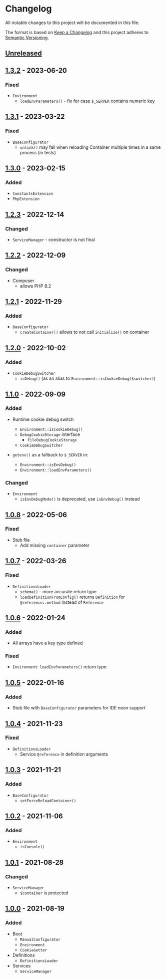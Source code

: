# Changelog

All notable changes to this project will be documented in this file.

The format is based on [Keep a Changelog](http://keepachangelog.com/en/1.0.0/)
and this project adheres to [Semantic Versioning](http://semver.org/spec/v2.0.0.html).

## [Unreleased](https://github.com/orisai/nette-di/compare/1.3.2...HEAD)

## [1.3.2](https://github.com/orisai/nette-di/compare/1.3.1...1.3.2) - 2023-06-20

### Fixed

- `Environment`
	- `loadEnvParameters()` - fix for case `$_SERVER` contains numeric key

## [1.3.1](https://github.com/orisai/nette-di/compare/1.3.0...1.3.1) - 2023-03-22

### Fixed

- `BaseConfigurator`
	- `unlink()` may fail when reloading Container multiple times in a same process (in tests)

## [1.3.0](https://github.com/orisai/nette-di/compare/1.2.3...1.3.0) - 2023-02-15

### Added

- `ConstantsExtension`
- `PhpExtension`

## [1.2.3](https://github.com/orisai/nette-di/compare/1.2.2...1.2.3) - 2022-12-14

### Changed

- `ServiceManager` - constructor is not final

## [1.2.2](https://github.com/orisai/nette-di/compare/1.2.1...1.2.2) - 2022-12-09

### Changed

- Composer
	- allows PHP 8.2

## [1.2.1](https://github.com/orisai/nette-di/compare/1.2.0...1.2.1) - 2022-11-29

### Added

- `BaseConfigurator`
  - `createContainer()` allows to not call `initialize()` on container

## [1.2.0](https://github.com/orisai/nette-di/compare/1.1.0...1.2.0) - 2022-10-02

### Added

- `CookieDebugSwitcher`
  - `isDebug()` (as an alias to `Environment::isCookieDebug($switcher)`)

## [1.1.0](https://github.com/orisai/nette-di/compare/1.0.8...1.1.0) - 2022-09-09

### Added

- Runtime cookie debug switch
  - `Environment::isCookieDebug()`
  - `DebugCookieStorage` interface
    - `FileDebugCookieStorage`
  - `CookieDebugSwitcher`

- `getenv()` as a fallback to `$_SERVER` in:
  - `Environment::isEnvDebug()`
  - `Environment::loadEnvParameters()`

### Changed

- `Environment`
  - `isEnvDebugMode()` is deprecated, use `isEnvDebug()` instead

## [1.0.8](https://github.com/orisai/nette-di/compare/1.0.7...1.0.8) - 2022-05-06

### Fixed

- Stub file
  - Add missing `container` parameter

## [1.0.7](https://github.com/orisai/nette-di/compare/1.0.6...1.0.7) - 2022-03-26

### Fixed

- `DefinitionsLoader`
    - `schema()` - more accurate return type
    - `loadDefinitionFromConfig()` returns `Definition` for `@reference::method` instead of `Reference`

## [1.0.6](https://github.com/orisai/nette-di/compare/1.0.5...1.0.6) - 2022-01-24

### Added

- All arrays have a key type defined

### Fixed

- `Environment`: `loadEnvParameters()` return type

## [1.0.5](https://github.com/orisai/nette-di/compare/1.0.4...1.0.5) - 2022-01-16

### Added

- Stub file with `BaseConfigurator` parameters for IDE neon support

## [1.0.4](https://github.com/orisai/nette-di/compare/1.0.3...1.0.4) - 2021-11-23

### Fixed

- `DefinitionsLoader`
	- Service `@reference` in definition arguments

## [1.0.3](https://github.com/orisai/nette-di/compare/1.0.2...1.0.3) - 2021-11-21

### Added

- `BaseConfigurator`
	- `setForceReloadContainer()`

## [1.0.2](https://github.com/orisai/nette-di/compare/1.0.1...1.0.2) - 2021-11-06

### Added

- `Environment`
	- `isConsole()`

## [1.0.1](https://github.com/orisai/nette-di/compare/1.0.0...1.0.1) - 2021-08-28

### Changed

- `ServiceManager`
	- `$container` is protected

## [1.0.0](https://github.com/orisai/nette-di/releases/tag/1.0.0) - 2021-08-19

### Added

- Boot
	- `ManualConfigurator`
	- `Environment`
	- `CookieGetter`
- Definitions
	- `DefinitionsLoader`
- Services
	- `ServiceManager`
